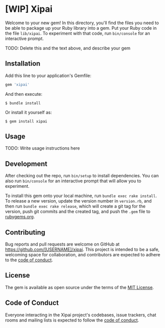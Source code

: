 # [WIP] Xipai

Welcome to your new gem! In this directory, you'll find the files you need to be able to package up your Ruby library into a gem. Put your Ruby code in the file `lib/xipai`. To experiment with that code, run `bin/console` for an interactive prompt.

TODO: Delete this and the text above, and describe your gem

## Installation

Add this line to your application's Gemfile:

```ruby
gem 'xipai'
```

And then execute:

    $ bundle install

Or install it yourself as:

    $ gem install xipai

## Usage

TODO: Write usage instructions here

## Development

After checking out the repo, run `bin/setup` to install dependencies. You can also run `bin/console` for an interactive prompt that will allow you to experiment.

To install this gem onto your local machine, run `bundle exec rake install`. To release a new version, update the version number in `version.rb`, and then run `bundle exec rake release`, which will create a git tag for the version, push git commits and the created tag, and push the `.gem` file to [rubygems.org](https://rubygems.org).

## Contributing

Bug reports and pull requests are welcome on GitHub at https://github.com/[USERNAME]/xipai. This project is intended to be a safe, welcoming space for collaboration, and contributors are expected to adhere to the [code of conduct](https://github.com/[USERNAME]/xipai/blob/main/CODE_OF_CONDUCT.md).

## License

The gem is available as open source under the terms of the [MIT License](https://opensource.org/licenses/MIT).

## Code of Conduct

Everyone interacting in the Xipai project's codebases, issue trackers, chat rooms and mailing lists is expected to follow the [code of conduct](https://github.com/[USERNAME]/xipai/blob/main/CODE_OF_CONDUCT.md).
